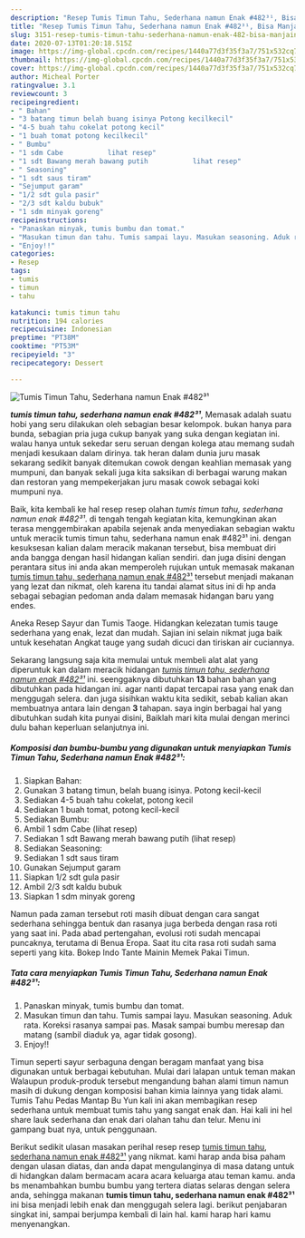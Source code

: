 ```yaml
---
description: "Resep Tumis Timun Tahu, Sederhana namun Enak #482³¹, Bisa Manjain Lidah"
title: "Resep Tumis Timun Tahu, Sederhana namun Enak #482³¹, Bisa Manjain Lidah"
slug: 3151-resep-tumis-timun-tahu-sederhana-namun-enak-482-bisa-manjain-lidah
date: 2020-07-13T01:20:18.515Z
image: https://img-global.cpcdn.com/recipes/1440a77d3f35f3a7/751x532cq70/tumis-timun-tahu-sederhana-namun-enak-482-foto-resep-utama.jpg
thumbnail: https://img-global.cpcdn.com/recipes/1440a77d3f35f3a7/751x532cq70/tumis-timun-tahu-sederhana-namun-enak-482-foto-resep-utama.jpg
cover: https://img-global.cpcdn.com/recipes/1440a77d3f35f3a7/751x532cq70/tumis-timun-tahu-sederhana-namun-enak-482-foto-resep-utama.jpg
author: Micheal Porter
ratingvalue: 3.1
reviewcount: 3
recipeingredient:
- " Bahan"
- "3 batang timun belah buang isinya Potong kecilkecil"
- "4-5 buah tahu cokelat potong kecil"
- "1 buah tomat potong kecilkecil"
- " Bumbu"
- "1 sdm Cabe           lihat resep"
- "1 sdt Bawang merah bawang putih           lihat resep"
- " Seasoning"
- "1 sdt saus tiram"
- "Sejumput garam"
- "1/2 sdt gula pasir"
- "2/3 sdt kaldu bubuk"
- "1 sdm minyak goreng"
recipeinstructions:
- "Panaskan minyak, tumis bumbu dan tomat."
- "Masukan timun dan tahu. Tumis sampai layu. Masukan seasoning. Aduk rata. Koreksi rasanya sampai pas. Masak sampai bumbu meresap dan matang (sambil diaduk ya, agar tidak gosong)."
- "Enjoy!!"
categories:
- Resep
tags:
- tumis
- timun
- tahu

katakunci: tumis timun tahu 
nutrition: 194 calories
recipecuisine: Indonesian
preptime: "PT38M"
cooktime: "PT53M"
recipeyield: "3"
recipecategory: Dessert

---
```



![Tumis Timun Tahu, Sederhana namun Enak #482³¹](https://img-global.cpcdn.com/recipes/1440a77d3f35f3a7/751x532cq70/tumis-timun-tahu-sederhana-namun-enak-482-foto-resep-utama.jpg)

<b><i>tumis timun tahu, sederhana namun enak #482³¹</i></b>, Memasak adalah suatu hobi yang seru dilakukan oleh sebagian besar kelompok. bukan hanya para bunda, sebagian pria juga cukup banyak yang suka dengan kegiatan ini. walau hanya untuk sekedar seru seruan dengan kolega atau memang sudah menjadi kesukaan dalam dirinya. tak heran dalam dunia juru masak sekarang sedikit banyak ditemukan cowok dengan keahlian memasak yang mumpuni, dan banyak sekali juga kita saksikan di berbagai warung makan dan restoran yang mempekerjakan juru masak cowok sebagai koki mumpuni nya.

Baik, kita kembali ke hal resep resep olahan <i>tumis timun tahu, sederhana namun enak #482³¹</i>. di tengah tengah kegiatan kita, kemungkinan akan terasa menggembirakan apabila sejenak anda menyediakan sebagian waktu untuk meracik tumis timun tahu, sederhana namun enak #482³¹ ini. dengan kesuksesan kalian dalam meracik makanan tersebut, bisa membuat diri anda bangga dengan hasil hidangan kalian sendiri. dan juga disini dengan perantara situs ini anda akan memperoleh rujukan untuk memasak makanan <u>tumis timun tahu, sederhana namun enak #482³¹</u> tersebut menjadi makanan yang lezat dan nikmat, oleh karena itu tandai alamat situs ini di hp anda sebagai sebagian pedoman anda dalam memasak hidangan baru yang endes.

Aneka Resep Sayur dan Tumis Taoge. Hidangkan kelezatan tumis tauge sederhana yang enak, lezat dan mudah. Sajian ini selain nikmat juga baik untuk kesehatan Angkat tauge yang sudah dicuci dan tiriskan air cuciannya.


Sekarang langsung saja kita memulai untuk membeli alat alat yang diperuntuk kan dalam meracik hidangan <u><i>tumis timun tahu, sederhana namun enak #482³¹</i></u> ini. seenggaknya dibutuhkan <b>13</b> bahan bahan yang dibutuhkan pada hidangan ini. agar nanti dapat tercapai rasa yang enak dan menggugah selera. dan juga sisihkan waktu kita sedikit, sebab kalian akan membuatnya antara lain dengan <b>3</b> tahapan. saya ingin berbagai hal yang dibutuhkan sudah kita punyai disini, Baiklah mari kita mulai dengan merinci dulu bahan keperluan selanjutnya ini.

<!--inarticleads1-->

##### Komposisi dan bumbu-bumbu yang digunakan untuk menyiapkan Tumis Timun Tahu, Sederhana namun Enak #482³¹:

1. Siapkan  Bahan:
1. Gunakan 3 batang timun, belah buang isinya. Potong kecil-kecil
1. Sediakan 4-5 buah tahu cokelat, potong kecil
1. Sediakan 1 buah tomat, potong kecil-kecil
1. Sediakan  Bumbu:
1. Ambil 1 sdm Cabe           (lihat resep)
1. Sediakan 1 sdt Bawang merah bawang putih           (lihat resep)
1. Sediakan  Seasoning:
1. Sediakan 1 sdt saus tiram
1. Gunakan Sejumput garam
1. Siapkan 1/2 sdt gula pasir
1. Ambil 2/3 sdt kaldu bubuk
1. Siapkan 1 sdm minyak goreng


Namun pada zaman tersebut roti masih dibuat dengan cara sangat sederhana sehingga bentuk dan rasanya juga berbeda dengan rasa roti yang saat ini. Pada abad pertengahan, evolusi roti sudah mencapai puncaknya, terutama di Benua Eropa. Saat itu cita rasa roti sudah sama seperti yang kita. Bokep Indo Tante Mainin Memek Pakai Timun. 

<!--inarticleads2-->

##### Tata cara menyiapkan Tumis Timun Tahu, Sederhana namun Enak #482³¹:

1. Panaskan minyak, tumis bumbu dan tomat.
1. Masukan timun dan tahu. Tumis sampai layu. Masukan seasoning. Aduk rata. Koreksi rasanya sampai pas. Masak sampai bumbu meresap dan matang (sambil diaduk ya, agar tidak gosong).
1. Enjoy!!


Timun seperti sayur serbaguna dengan beragam manfaat yang bisa digunakan untuk berbagai kebutuhan. Mulai dari lalapan untuk teman makan Walaupun produk-produk tersebut mengandung bahan alami timun namun masih di dukung dengan komposisi bahan kimia lainnya yang tidak alami. Tumis Tahu Pedas Mantap Bu Yun kali ini akan membagikan resep sederhana untuk membuat tumis tahu yang sangat enak dan. Hai kali ini hel share lauk sederhana dan enak dari olahan tahu dan telur. Menu ini gampang buat nya, untuk penggunaan. 

Berikut sedikit ulasan masakan perihal resep resep <u>tumis timun tahu, sederhana namun enak #482³¹</u> yang nikmat. kami harap anda bisa paham dengan ulasan diatas, dan anda dapat mengulanginya di masa datang untuk di hidangkan dalam bermacam acara acara keluarga atau teman kamu. anda bs menambahkan bumbu bumbu yang tertera diatas selaras dengan selera anda, sehingga makanan <b>tumis timun tahu, sederhana namun enak #482³¹</b> ini bisa menjadi lebih enak dan menggugah selera lagi. berikut penjabaran singkat ini, sampai berjumpa kembali di lain hal. kami harap hari kamu menyenangkan.
